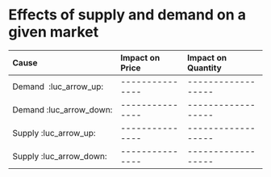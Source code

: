# Effects of supply and demand on a given market

| Cause                            | Impact on Price | Impact on Quantity |
|:-------------------------------- |:--------------- |:------------------ |
| Demand&nbsp;&nbsp;:luc_arrow_up: | --------------- | ------------------ |
| Demand&nbsp;:luc_arrow_down:     | --------------- | ------------------ |
| Supply&nbsp;:luc_arrow_up:       | --------------- | ------------------ |
| Supply&nbsp;:luc_arrow_down:     | --------------- | ------------------ |
